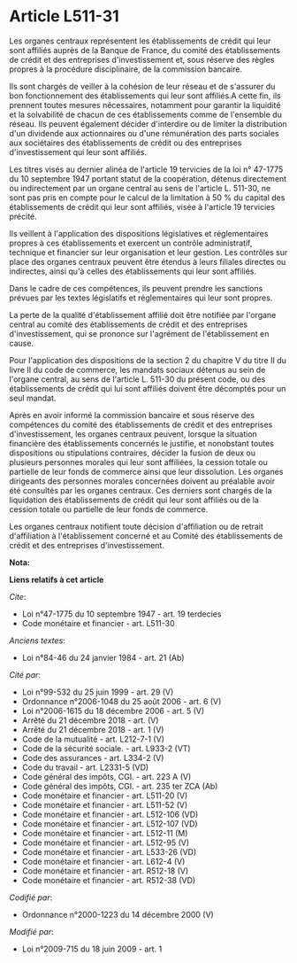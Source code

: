 # Article L511-31

Les organes centraux représentent les établissements de crédit qui leur sont affiliés auprès de la Banque de France, du
comité des établissements de crédit et des entreprises d'investissement et, sous réserve des règles propres à la procédure
disciplinaire, de la commission bancaire. 

Ils sont chargés de veiller à la cohésion de leur réseau et de s'assurer du bon fonctionnement des établissements qui leur
sont affiliés.A cette fin, ils prennent toutes mesures nécessaires, notamment pour garantir la liquidité et la solvabilité de
chacun de ces établissements comme de l'ensemble du réseau. Ils peuvent également décider d'interdire ou de limiter la
distribution d'un dividende aux actionnaires ou d'une rémunération des parts sociales aux sociétaires des établissements de
crédit ou des entreprises d'investissement qui leur sont affiliés. 

Les titres visés au dernier alinéa de l'article 19 tervicies de la loi n° 47-1775 du 10 septembre 1947 portant statut de la
coopération, détenus directement ou indirectement par un organe central au sens de l'article L. 511-30, ne sont pas pris en
compte pour le calcul de la limitation à 50 % du capital des établissements de crédit qui leur sont affiliés, visée à
l'article 19 tervicies précité. 

Ils veillent à l'application des dispositions législatives et réglementaires propres à ces établissements et exercent un
contrôle administratif, technique et financier sur leur organisation et leur gestion. Les contrôles sur place des organes
centraux peuvent être étendus à leurs filiales directes ou indirectes, ainsi qu'à celles des établissements qui leur sont
affiliés. 

Dans le cadre de ces compétences, ils peuvent prendre les sanctions prévues par les textes législatifs et réglementaires qui
leur sont propres. 

La perte de la qualité d'établissement affilié doit être notifiée par l'organe central au comité des établissements de crédit
et des entreprises d'investissement, qui se prononce sur l'agrément de l'établissement en cause. 

Pour l'application des dispositions de la section 2 du chapitre V du titre II du livre II du code de commerce, les mandats
sociaux détenus au sein de l'organe central, au sens de l'article L. 511-30 du présent code, ou des établissements de crédit
qui lui sont affiliés doivent être décomptés pour un seul mandat. 

Après en avoir informé la commission bancaire et sous réserve des compétences du comité des établissements de crédit et des
entreprises d'investissement, les organes centraux peuvent, lorsque la situation financière des établissements concernés le
justifie, et nonobstant toutes dispositions ou stipulations contraires, décider la fusion de deux ou plusieurs personnes
morales qui leur sont affiliées, la cession totale ou partielle de leur fonds de commerce ainsi que leur dissolution. Les
organes dirigeants des personnes morales concernées doivent au préalable avoir été consultés par les organes centraux. Ces
derniers sont chargés de la liquidation des établissements de crédit qui leur sont affiliés ou de la cession totale ou
partielle de leur fonds de commerce. 

Les organes centraux notifient toute décision d'affiliation ou de retrait d'affiliation à l'établissement concerné et au
Comité des établissements de crédit et des entreprises d'investissement.

**Nota:**



**Liens relatifs à cet article**

_Cite_:

  - Loi n°47-1775 du 10 septembre 1947 - art. 19 terdecies
  - Code monétaire et financier - art. L511-30

_Anciens textes_:

  - Loi n°84-46 du 24 janvier 1984 - art. 21 (Ab)

_Cité par_:

  - Loi n°99-532 du 25 juin 1999 - art. 29 (V)
  - Ordonnance n°2006-1048 du 25 août 2006 - art. 6 (V)
  - Loi n°2006-1615 du 18 décembre 2006 - art. 5 (V)
  - Arrêté du 21 décembre 2018 - art. (V)
  - Arrêté du 21 décembre 2018 - art. 1 (V)
  - Code de la mutualité - art. L212-7-1 (V)
  - Code de la sécurité sociale. - art. L933-2 (VT)
  - Code des assurances - art. L334-2 (V)
  - Code du travail - art. L2331-5 (VD)
  - Code général des impôts, CGI. - art. 223 A (V)
  - Code général des impôts, CGI. - art. 235 ter ZCA (Ab)
  - Code monétaire et financier - art. L511-20 (V)
  - Code monétaire et financier - art. L511-52 (V)
  - Code monétaire et financier - art. L512-106 (VD)
  - Code monétaire et financier - art. L512-107 (VD)
  - Code monétaire et financier - art. L512-11 (M)
  - Code monétaire et financier - art. L512-95 (V)
  - Code monétaire et financier - art. L533-26 (VD)
  - Code monétaire et financier - art. L612-4 (V)
  - Code monétaire et financier - art. R512-18 (V)
  - Code monétaire et financier - art. R512-38 (VD)

_Codifié par_:

  - Ordonnance n°2000-1223 du 14 décembre 2000 (V)

_Modifié par_:

  - Loi n°2009-715 du 18 juin 2009 - art. 1
